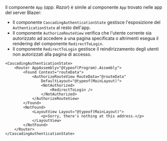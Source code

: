Il componente `App` (*app. Razor*) è simile al componente `App` trovato nelle app del server Blazer:

* Il componente `CascadingAuthenticationState` gestisce l'esposizione del `AuthenticationState` al resto dell'app.
* Il componente `AuthorizeRouteView` verifica che l'utente corrente sia autorizzato ad accedere a una pagina specificata o altrimenti esegua il rendering del componente `RedirectToLogin`.
* Il componente `RedirectToLogin` gestisce il reindirizzamento degli utenti non autorizzati alla pagina di accesso.

```razor
<CascadingAuthenticationState>
    <Router AppAssembly="@typeof(Program).Assembly">
        <Found Context="routeData">
            <AuthorizeRouteView RouteData="@routeData" 
                DefaultLayout="@typeof(MainLayout)">
                <NotAuthorized>
                    <RedirectToLogin />
                </NotAuthorized>
            </AuthorizeRouteView>
        </Found>
        <NotFound>
            <LayoutView Layout="@typeof(MainLayout)">
                <p>Sorry, there's nothing at this address.</p>
            </LayoutView>
        </NotFound>
    </Router>
</CascadingAuthenticationState>
```
